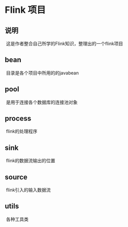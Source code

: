# Flink 项目

## 说明

​	这是作者整合自己所学的Flink知识，整理出的一个flink项目  

## bean

​	目录是各个项目中所用的的javabean  

## pool

​	是用于连接各个数据库的连接池对象  

## process

​	flink的处理程序  

## sink

​	flink的数据流输出的位置  

## source

​	flink引入的输入数据流 

## utils

​	各种工具类  
